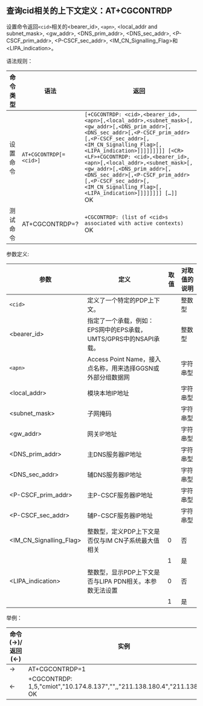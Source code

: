## 查询cid相关的上下文定义：AT+CGCONTRDP

设置命令返回`<cid>`相关的<bearer_id>, `<apn>`, <local_addr and subnet_mask>, <gw_addr>, <DNS_prim_addr>, <DNS_sec_addr>, <P-CSCF_prim_addr>, <P-CSCF_sec_addr>, <IM_CN_Signalling_Flag>和<LIPA_indication>。

 

语法规则：

| 命令类型 | 语法                   | 返回                                                         |
| -------- | ---------------------- | ------------------------------------------------------------ |
| 设置命令 | `AT+CGCONTRDP[=<cid>]` | `[+CGCONTRDP: <cid>,<bearer_id>,<apn>[,<local_addr>,<subnet_mask>[,<gw_addr>[,<DNS_prim_addr>[,<DNS_sec_addr>[,<P-CSCF_prim_addr>[,<P-CSCF_sec_addr>[,<IM_CN_Signalling_Flag>[,<LIPA_indication>]]]]]]]]] [<CR><LF>+CGCONTRDP: <cid>,<bearer_id>,<apn>[,<local_addr>,<subnet_mask>[,<gw_addr>[,<DNS_prim_addr>[,<DNS_sec_addr>[,<P-CSCF_prim_addr>[,<P-CSCF_sec_addr>[,<IM_CN_Signalling_Flag>[,<LIPA_indication>]]]]]]]] […]]` <br>OK |
| 测试命令 | AT+CGCONTRDP=?         | `+CGCONTRDP: (list of <cid>s associated with active contexts)` <br>OK |

 

参数定义:

| 参数                    | 定义                                                         | 取值 | 对取值的说明 |
| ----------------------- | ------------------------------------------------------------ | ---- | ------------ |
| `<cid>`                 | 定义了一个特定的PDP上下文。                                  |      | 整数型       |
| <bearer_id>             | 指定了一个承载，例如：EPS网中的EPS承载，UMTS/GPRS中的NSAPI承载。 |      | 整数型       |
| `<apn>`                 | Access Point Name，接入点名称，用来选择GGSN或外部分组数据网  |      | 字符串型     |
| <local_addr>            | 模块本地IP地址                                               |      | 字符串型     |
| <subnet_mask>           | 子网掩码                                                     |      | 字符串型     |
| <gw_addr>               | 网关IP地址                                                   |      | 字符串型     |
| <DNS_prim_addr>         | 主DNS服务器IP地址                                            |      | 字符串型     |
| <DNS_sec_addr>          | 辅DNS服务器IP地址                                            |      | 字符串型     |
| <P-CSCF_prim_addr>      | 主P-CSCF服务器IP地址                                         |      | 字符串型     |
| <P-CSCF_sec_addr>       | 辅P-CSCF服务器IP地址                                         |      | 字符串型     |
| <IM_CN_Signalling_Flag> | 整数型，定义PDP上下文是否仅与IM CN子系统最大值相关           | 0    | 否           |
|                         |                                                              | 1    | 是           |
| <LIPA_indication>       | 整数型，显示PDP上下文是否与LIPA PDN相关。本参数无法设置      | 0    | 否           |
|                         |                                                              | 1    | 是           |

 

 

举例：

| 命令(→)/返回(←) | 实例                                                         |
| --------------- | ------------------------------------------------------------ |
| →               | AT+CGCONTRDP=1                                               |
| ←               | +CGCONTRDP: 1,5,"cmiot","10.174.8.137","",,"211.138.180.4","211.138.180.5" <br>OK |
